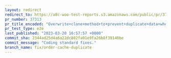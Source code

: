 ```yaml
---
layout: redirect
redirect_to: https://a8c-woo-test-reports.s3.amazonaws.com/public/pr/37313/e2e/index.html
pr_number: 37313
pr_title_encoded: "Overwrite+clone+method+to+prevent+duplicate+data+when+saving+a+clone."
pr_test_type: e2e
last_published: "2023-03-20 16:57:57 +0000"
commit_sha: 2344ad25d4a6a22dc882fa01e9fa26b8f39140be
commit_message: "Coding standard fixes."
branch_name: fix/order-cache-duplicate
---
```

